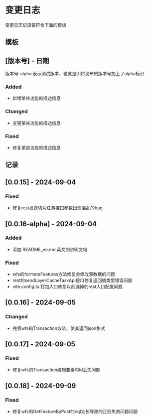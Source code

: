# 变更日志
变更日志记录要符合下面的模板
## 模板
## [版本号] - 日期
版本号-alpha 表示测试版本，也就是即将发布的版本号加上了alpha标识
### Added
- 新增某些功能的描述信息
 
### Changed
- 变更某些功能的描述信息
 
### Fixed
- 修复某些功能的描述信息
## 记录
## [0.0.15] - 2024-09-04

### Fixed
- 修复rest发送切片任务接口参数出现混乱的bug
## [0.0.16-alpha] - 2024-09-04
### Added
- 添加 README_en.md 英文的说明文档
### Fixed
- wfs的formateFeatures方法修复会修改源数据的问题
- rest的sendLayerCacheTaskApi接口修复返回值类型错误问题
- vite.config.ts 打包入口修复以前漏掉的rest入口配置问题
## [0.0.16] - 2024-09-05
### Changed
- 完善wfs的Transaction方法，使其返回json格式
## [0.0.17] - 2024-09-05
### Fixed
- 修复wfs的Transaction编辑要素时id丢失问题
## [0.0.18] - 2024-09-09
### Fixed
- 修复wfs的GetFeatureByPost的cql太长导致的正则失效问题问题


